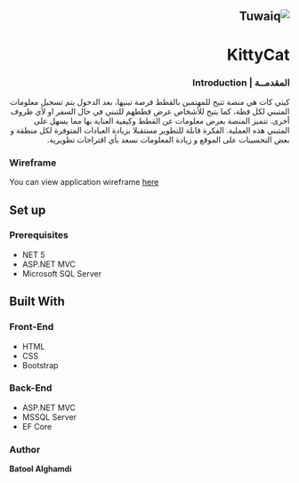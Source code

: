 <div dir="rtl" align="right" >

![Tuwaiq](https://i.ibb.co/SV2BSn5/tuwaiq.png)
----
# KittyCat  

### المقدمــة | Introduction 
كيتي كات هي منصة تتيح للمهتمين بالقطط فرصة تبنيها، بعد الدخول يتم تسجيل معلومات المتبني لكل قطة، كما يتيح للأشخاص عرض قططهم للتبني في حال السفر او لأي ظروف أخرى.
تتميز المنصة بعرض معلومات عن القطط وكيفية العناية بها مما يسهل على المتبني هذه العملية.
الفكرة قابلة للتطوير مستقبلا بزيادة العيادات المتوفرة لكل منطقة و بعض التحسينات على الموقع و زيادة المعلومات
نسعد بأي اقتراحات تطويرية.
</div>



### Wireframe  
<p>You can view application wireframe <a href="https://wireframe.cc/pro/pp/94839bd48451962" rel="nofollow">here</a></p> 



## Set up  

### Prerequisites
- NET 5 
- ASP.NET MVC
- Microsoft SQL Server 

## Built With

### Front-End  
 - HTML
 - CSS
 - Bootstrap 

### Back-End 
 - ASP.NET MVC
 - MSSQL Server
 - EF Core
### Author

<b>Batool Alghamdi
